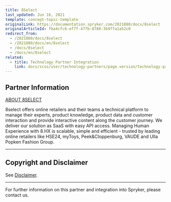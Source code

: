 ```yaml
---
title: 8Select
last_updated: Jun 16, 2021
template: concept-topic-template
originalLink: https://documentation.spryker.com/2021080/docs/8select
originalArticleId: fba4cfc6-ef7f-477b-8788-3b9ffa1a52c0
redirect_from:
  - /2021080/docs/8select
  - /2021080/docs/en/8select
  - /docs/8select
  - /docs/en/8select
related:
  - title: Technology Partner Integration
    link: docs/scos/user/technology-partners/page.version/technology-partner-integration.html
---
```


## Partner Information

[ABOUT 8SELECT](https://www.8select.com/en/)

8select offers online retailers and their teams a technical platform to manage their experts, product knowledge, product data and customer interaction and provide interactive content along the customer journey. We deliver our solution as SaaS with easy API access. Managing Human Experience with 8.HX is scalable, simple and efficient - trusted by leading online retailers like HSE24, myToys, Peek&Cloppenburg, VAUDE and Ulla Popken Fashion Group.

---

## Copyright and Disclaimer

See [Disclaimer](https://github.com/spryker/spryker-documentation).

---
For further information on this partner and integration into Spryker, please contact us.

<div class="hubspot-form js-hubspot-form" data-portal-id="2770802" data-form-id="163e11fb-e833-4638-86ae-a2ca4b929a41" id="hubspot-1"></div>

